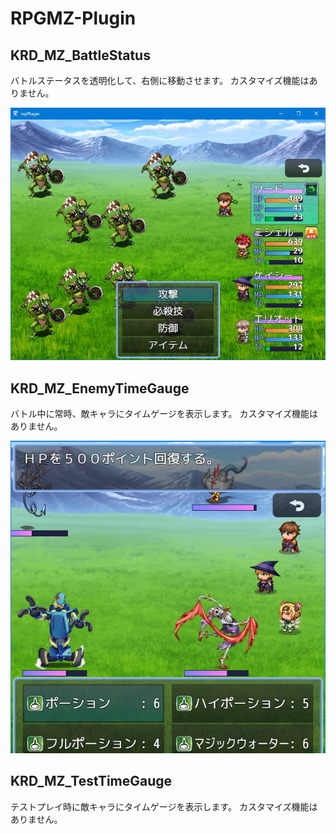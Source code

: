 # RPGMZ-Plugin

## KRD_MZ_BattleStatus

バトルステータスを透明化して、右側に移動させます。
カスタマイズ機能はありません。

![バトルステータス透明化](WS000092.jpg)

## KRD_MZ_EnemyTimeGauge

バトル中に常時、敵キャラにタイムゲージを表示します。
カスタマイズ機能はありません。

![敵タイムゲージ](WS000083.jpg)

## KRD_MZ_TestTimeGauge

テストプレイ時に敵キャラにタイムゲージを表示します。
カスタマイズ機能はありません。
